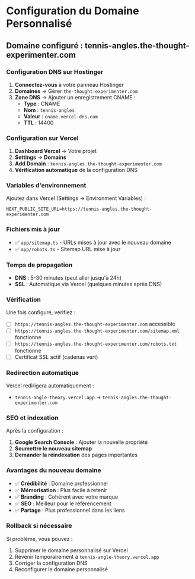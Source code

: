 # Configuration du Domaine Personnalisé

## Domaine configuré : tennis-angles.the-thought-experimenter.com

### Configuration DNS sur Hostinger

1. **Connectez-vous** à votre panneau Hostinger
2. **Domaines** → Gérer `the-thought-experimenter.com`
3. **Zone DNS** → Ajouter un enregistrement CNAME :
   - **Type** : CNAME
   - **Nom** : `tennis-angles`
   - **Valeur** : `cname.vercel-dns.com`
   - **TTL** : 14400

### Configuration sur Vercel

1. **Dashboard Vercel** → Votre projet
2. **Settings** → **Domains**
3. **Add Domain** : `tennis-angles.the-thought-experimenter.com`
4. **Vérification automatique** de la configuration DNS

### Variables d'environnement

Ajoutez dans Vercel (Settings → Environment Variables) :

```
NEXT_PUBLIC_SITE_URL=https://tennis-angles.the-thought-experimenter.com
```

### Fichiers mis à jour

- ✅ `app/sitemap.ts` - URLs mises à jour avec le nouveau domaine
- ✅ `app/robots.ts` - Sitemap URL mise à jour

### Temps de propagation

- **DNS** : 5-30 minutes (peut aller jusqu'à 24h)
- **SSL** : Automatique via Vercel (quelques minutes après DNS)

### Vérification

Une fois configuré, vérifiez :

- [ ] `https://tennis-angles.the-thought-experimenter.com` accessible
- [ ] `https://tennis-angles.the-thought-experimenter.com/sitemap.xml` fonctionne
- [ ] `https://tennis-angles.the-thought-experimenter.com/robots.txt` fonctionne
- [ ] Certificat SSL actif (cadenas vert)

### Redirection automatique

Vercel redirigera automatiquement :

- `tennis-angle-theory.vercel.app` → `tennis-angles.the-thought-experimenter.com`

### SEO et indexation

Après la configuration :

1. **Google Search Console** : Ajouter la nouvelle propriété
2. **Soumettre le nouveau sitemap**
3. **Demander la réindexation** des pages importantes

### Avantages du nouveau domaine

- ✅ **Crédibilité** : Domaine professionnel
- ✅ **Mémorisation** : Plus facile à retenir
- ✅ **Branding** : Cohérent avec votre marque
- ✅ **SEO** : Meilleur pour le référencement
- ✅ **Partage** : Plus professionnel dans les liens

### Rollback si nécessaire

Si problème, vous pouvez :

1. Supprimer le domaine personnalisé sur Vercel
2. Revenir temporairement à `tennis-angle-theory.vercel.app`
3. Corriger la configuration DNS
4. Reconfigurer le domaine personnalisé
